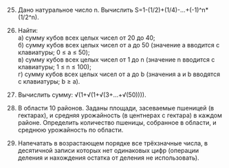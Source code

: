 25) Дано натуральное число n. Вычислить S=1-(1/2)+(1/4)-...+(-1)^n*(1/2^n).

50) Найти: <br>
а) сумму кубов всех целых чисел от 20 до 40;<br>
б) сумму кубов всех целых чисел от а до 50 (значение а вводится с клавиатуры; 0 ≤ a ≤ 50);<br>
в) сумму кубов всех целых чисел от 1 до n (значение n вводится с клавиатуры; 1 ≤ n ≤ 100);<br>
г) сумму кубов всех целых чисел от а до b (значения а и b вводятся с клавиатуры; b ≥ а).<br>

75) Вычислить сумму: √(1+√(1+√(3+...+√(50)))).

100)    В области 10 районов. Заданы площади, засеваемые пшеницей (в гектарах), и средняя урожайность (в центнерах с гектара) в каждом районе. Определить количество пшеницы, собранное в области, и среднюю урожайность по области.

125)    Напечатать в возрастающем порядке все трёхзначные числа, в десятичной записи которых нет одинаковых цифр (операции деления и нахождения остатка от деления не использовать).
